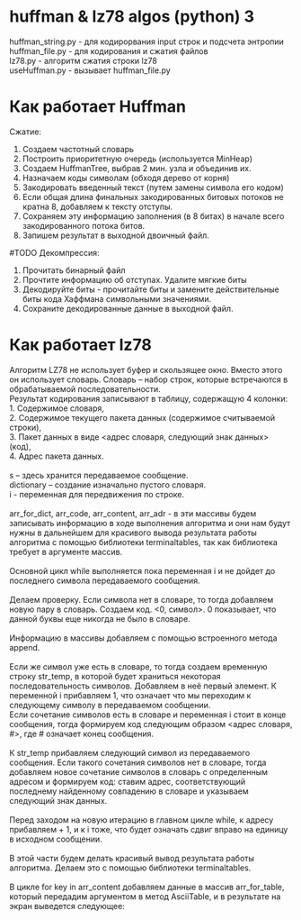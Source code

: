 # huffman & lz78 algos (python) 3 <br>
huffman_string.py - для кодирорвания input строк и подсчета энтропии <br>
huffman_file.py - для кодирования и сжатия файлов <br>
lz78.py - алгоритм сжатия строки lz78 <br>
useHuffman.py - вызывает huffman_file.py <br>

<h1>Как работает Huffman </h1>

Сжатие:
1. Создаем частотный словарь
2. Построить приоритетную очередь (используется MinHeap)
3. Создаем HuffmanTree, выбрав 2 мин. узла и объединив их.
4. Назначаем коды символам (обходя дерево от корня)
5. Закодировать введенный текст (путем замены символа его кодом)
6. Если общая длина финальных закодированных битовых потоков не кратна 8, добавляем к тексту отступы.
7. Сохраняем эту информацию заполнения (в 8 битах) в начале всего закодированного потока битов.
8. Запишем результат в выходной двоичный файл.

#TODO Декомпрессия:
1. Прочитать бинарный файл
2. Прочтите информацию об отступах. Удалите мягкие биты
3. Декодируйте биты - прочитайте биты и замените действительные биты кода Хаффмана символьными значениями.
4. Сохраните декодированные данные в выходной файл.


<h1>Как работает lz78 </h1>
Алгоритм LZ78 не использует буфер и скользящее окно. Вместо этого
он использует словарь.
Словарь – набор строк, которые встречаются в обрабатываемой
последовательности.<br>
Результат кодирования записывают в таблицу, содержащую 4 колонки:<br>
1. Содержимое словаря,<br>
2. Содержимое текущего пакета данных (содержимое считываемой строки),<br>
3. Пакет данных в виде <адрес словаря, следующий знак данных> (код),<br>
4. Адрес пакета данных.<br>
<br>
s – здесь хранится передаваемое сообщение.<br>
dictionary – создание изначально пустого словаря.<br>
i - переменная для передвижения по строке.<br>
<br>
arr_for_dict, arr_code, arr_content, arr_adr - в эти массивы будем
записывать информацию в ходе выполнения алгоритма и они нам будут
нужны в дальнейшем для красивого вывода результата работы алгоритма с
помощью библиотеки terminaltables, так как библиотека требует в аргументе
массив.<br>
<br>
Основной цикл while выполняется пока переменная i и не дойдет до
последнего символа передаваемого сообщения.<br>
<br>
Делаем проверку. Если символа нет в словаре, то тогда добавляем новую
пару в словарь. Создаем код. <0, символ>. 0 показывает, что данной буквы еще
никогда не было в словаре.<br>
<br>
Информацию в массивы добавляем с помощью встроенного метода
append.<br>
<br>
Если же символ уже есть в словаре, то тогда создаем временную строку
str_temp, в которой будет храниться некоторая последовательность символов.
Добавляем в неё первый элемент. К переменной i прибавляем 1, что означает
что мы переходим к следующему символу в передаваемом сообщении. <br>
Если сочетание символов есть в словаре и переменная i стоит в конце сообщения,
тогда формируем код следующим образом <адрес словаря, #>, где # означает
конец сообщения.<br>
<br>
К str_temp прибавляем следующий символ из передаваемого сообщения.
Если такого сочетания символов нет в словаре, тогда добавляем новое
сочетание символов в словарь с определенным адресом и формируем код:
ставим адрес, соответствующий последнему найденному совпадению в
словаре и указываем следующий знак данных.<br>
<br>
Перед заходом на новую итерацию в главном цикле while, к адресу
прибавляем + 1, и к i тоже, что будет означать сдвиг вправо на единицу в
исходном сообщении.<br>
<br>
В этой части будем делать красивый вывод результата работы
алгоритма. Делаем это с помощью библиотеки terminaltables.<br>
<br>
В цикле for key in arr_content добавляем данные в массив arr_for_table,
который передадим аргументом в метод AsciiTable, и в результате на экран
выведется следующее:
